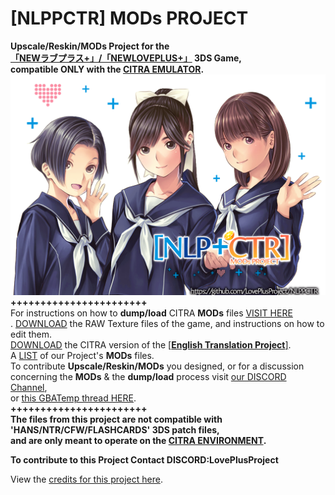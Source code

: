 # [NLPPCTR] MODs PROJECT

**Upscale/Reskin/MODs Project for the<br />
[「NEWラブプラス+」/「NEWLOVEPLUS+」](https://www.youtube.com/watch?v=Sz6p45GsLJQ) 3DS Game,<br />
compatible ONLY with the [CITRA EMULATOR](https://citra-emulator.com/).**<br />
![ScreenShot](https://github.com/LovePlusProject/NLPPCTR/blob/b43733e967abdc54355c80562ffd97773f4f64f1/%5BNLPPCTR%5D.png)
**+++++++++++++++++++++++**<br />
For instructions on how to **dump/load** CITRA **MODs** files [VISIT HERE](___)<br />.
[DOWNLOAD](___) the RAW Texture files of the game, and instructions on how to edit them.<br />
[DOWNLOAD](___) the CITRA version of the [[**English Translation Project**]](https://github.com/LovePlusProject/NLPPATCH/).<br />
A [LIST](___) of our Project's **MODs** files.<br />
To contribute **Upscale/Reskin/MODs** you designed, or for a discussion<br />
concerning the **MODs** & the **dump/load** process visit [our DISCORD Channel](https://discord.gg/Mn8DSXJc),<br />
or [this GBATemp thread HERE](https://gbatemp.net/threads/project-newloveplus-custom-mods-thread.412840/).<br />
**+++++++++++++++++++++++**<br />
**The files from this project are not compatible with 'HANS/NTR/CFW/FLASHCARDS' 3DS patch files,<br />
and are only meant to operate on the [CITRA ENVIRONMENT](https://citra-emulator.com/).**

**To contribute to this Project Contact DISCORD:LovePlusProject**

View the [credits for this project here](___).
